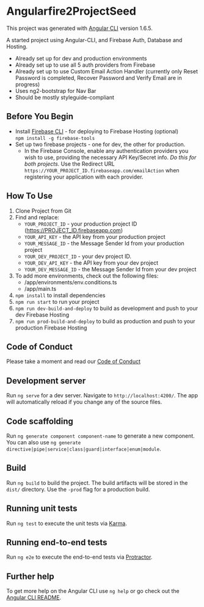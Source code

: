 # Angularfire2ProjectSeed

This project was generated with [Angular CLI](https://github.com/angular/angular-cli) version 1.6.5.


A started project using Angular-CLI, and Firebase Auth, Database and Hosting.
- Already set up for dev and production environments
- Already set up to use all 5 auth providers from Firebase
- Already set up to use Custom Email Action Handler (currently only Reset Password is completed, Recover Password and Verify Email are in progress)
- Uses ng2-bootstrap for Nav Bar
- Should be mostly styleguide-compliant

 ## Before You Begin
 - Install [Firebase CLI](https://firebase.google.com/docs/cli/) - for deploying to Firebase Hosting (optional)  
 `npm install -g firebase-tools`
 - Set up two firebase projects - one for dev, the other for production.
 	- In the Firebase Console, enable any authentication providers you wish to use, providing the necessary API Key/Secret info.  *Do this for both projects.*  Use the Redirect URL `https://YOUR_PROJECT_ID.firebaseapp.com/emailAction` when registering your application with each provider.
 

## How To Use
  
1. Clone Project from Git
1. Find and replace: 
	- `YOUR_PROJECT_ID` - your production project ID (https://PROJECT_ID.firebaseapp.com)
	- `YOUR_API_KEY` - the API key from your production project
	- `YOUR_MESSAGE_ID` - the Message Sender Id from your production project 
	- `YOUR_DEV_PROJECT_ID` - your dev project ID.
	- `YOUR_DEV_API_KEY` - the API key from your dev project 
	- `YOUR_DEV_MESSAGE_ID` - the Message Sender Id from your dev project
1. To add more environments, check out the following files:  
	- /app/environments/env.conditions.ts
	- /app/main.ts
1. `npm install` to install dependencies	
1. `npm run start` to run your project
1. `npm run dev-build-and-deploy` to build as development and push to your dev Firebase Hosting
1. `npm run prod-build-and-deploy` to build as production and push to your production Firebase Hosting
  


## Code of Conduct

Please take a moment and read our [Code of Conduct](CODE_OF_CONDUCT.md)

## Development server

Run `ng serve` for a dev server. Navigate to `http://localhost:4200/`. The app will automatically reload if you change any of the source files.

## Code scaffolding

Run `ng generate component component-name` to generate a new component. You can also use `ng generate directive|pipe|service|class|guard|interface|enum|module`.

## Build

Run `ng build` to build the project. The build artifacts will be stored in the `dist/` directory. Use the `-prod` flag for a production build.

## Running unit tests

Run `ng test` to execute the unit tests via [Karma](https://karma-runner.github.io).

## Running end-to-end tests

Run `ng e2e` to execute the end-to-end tests via [Protractor](http://www.protractortest.org/).

## Further help

To get more help on the Angular CLI use `ng help` or go check out the [Angular CLI README](https://github.com/angular/angular-cli/blob/master/README.md).
